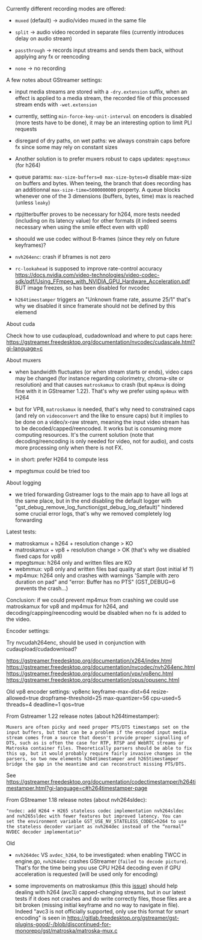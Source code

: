 Currently different recording modes are offered:

- `muxed` (default) -> audio/video muxed in the same file

- `split` -> audio video recorded in separate files (currently introduces delay on audio stream)

- `passthrough` -> records input streams and sends them back, without applying any fx or reencoding

- `none` -> no recording

A few notes about GStreamer settings:

- input media streams are stored with a `-dry.extension` suffix, when an effect is applied to a media stream, the recorded file of this processed stream ends with `-wet.extension`

- currently, setting `min-force-key-unit-interval` on encoders is disabled (more tests have to be done), it may be an interesting option to limit PLI requests

- disregard of dry paths, on wet paths: we always constrain caps before fx since some may rely on constant sizes

- Another solution is to prefer muxers robust to caps updates: `mpegtsmux` (for h264)

- queue params: `max-size-buffers=0 max-size-bytes=0` disable max-size on buffers and bytes. When teeing, the branch that does recording has an additionnal `max-size-time=5000000000` property. A queue blocks whenever one of the 3 dimensions (buffers, bytes, time) max is reached (unless `leaky`)

- rtpjitterbuffer proves to be necessary for h264, more tests needed (including on its latency value) for other formats (it indeed seems necessary when using the smile effect even with vp8)

- shoould we use codec without B-frames (since they rely on future keyframes)?

- `nvh264enc`: crash if bframes is not zero

- `rc-lookahead` is supposed to improve rate-control accuracy https://docs.nvidia.com/video-technologies/video-codec-sdk/pdf/Using_FFmpeg_with_NVIDIA_GPU_Hardware_Acceleration.pdf BUT image freezes, so has been disabled for nvcodec

- `h264timestamper` triggers an "Unknown frame rate, assume 25/1" that's why we disabled it since framerate should not be defined by this elemend

About cuda

Check how to use cudaupload, cudadownload and where to put caps here: https://gstreamer.freedesktop.org/documentation/nvcodec/cudascale.html?gi-language=c

About muxers

- when bandwidth fluctuates (or when stream starts or ends), video caps may be changed (for instance regarding colorimetry, chroma-site or resolution) and that causes `matroskamux` to crash (but `mp4mux` is doing fine with it in GStreamer 1.22). That's why we prefer using `mp4mux` with H264

- but for VP8, `matroskamux` is needed, that's why need to constrained caps (and rely on `videoconvert` and the like to ensure caps) but it implies to be done on a video/x-raw stream, meaning the input video stream has to be decoded/capped/reencoded. It works but is consuming more computing resources. It's the current solution (note that decoding/reencoding is only needed for video, not for audio), and costs more processing only when there is not FX.

- in short: prefer H264 to compute less

- mpegtsmux could be tried too

About logging

- we tried forwarding Gstreamer logs to the main app to have all logs at the same place, but in the end disabling the default logger with "gst_debug_remove_log_function(gst_debug_log_default)" hindered some crucial error logs, that's why we removed completely log forwarding

Latest tests:

- matroskamux + h264 + resolution change > KO
- matroskamux + vp8 + resolution change > OK (that's why we disabled fixed caps for vp8)
- mpegtsmux: h264 only and written files are KO
- webmmux: vp8 only and written files bad quality at start (lost initial kf ?)
- mp4mux: h264 only and crashes with warnings 'Sample with zero duration on pad" and "error: Buffer has no PTS" (GST_DEBUG=6 prevents the crash...)

Conclusion: if we could prevent mp4mux from crashing we could use matroskamux for vp8 and mp4mux for h264, and decoding/capping/reencoding would be disabled when no fx is added to the video.

Encoder settings:

Try nvcudah264enc, should be used in conjunction with cudaupload/cudadownload?

https://gstreamer.freedesktop.org/documentation/x264/index.html
https://gstreamer.freedesktop.org/documentation/nvcodec/nvh264enc.html
https://gstreamer.freedesktop.org/documentation/vpx/vp8enc.html
https://gstreamer.freedesktop.org/documentation/opus/opusenc.html

Old vp8 encoder settings:
vp8enc keyframe-max-dist=64 resize-allowed=true dropframe-threshold=25 max-quantizer=56 cpu-used=5 threads=4 deadline=1 qos=true

From Gstreamer 1.22 release notes (about h264timestamper):

    Muxers are often picky and need proper PTS/DTS timestamps set on the input buffers, but that can be a problem if the encoded input media stream comes from a source that doesn't provide proper signalling of DTS, such as is often the case for RTP, RTSP and WebRTC streams or Matroska container files. Theoretically parsers should be able to fix this up, but it would probably require fairly invasive changes in the parsers, so two new elements h264timestamper and h265timestamper bridge the gap in the meantime and can reconstruct missing PTS/DTS.

See https://gstreamer.freedesktop.org/documentation/codectimestamper/h264timestamper.html?gi-language=c#h264timestamper-page

From GStreamer 1.18 release notes (about nvh264sldec):

    "nvdec: add H264 + H265 stateless codec implementation nvh264sldec
    and nvh265sldec with fewer features but improved latency. You can
    set the environment variable GST_USE_NV_STATELESS_CODEC=h264 to use
    the stateless decoder variant as nvh264dec instead of the “normal”
    NVDEC decoder implementatio"

Old

- `nvh264dec` VS `avdec_h264`, to be investigated: when enabling TWCC in engine.go, `nvh264dec` crashes GStreamer (`failed to decode picture`). That's for the time being you use CPU H264 decoding even if GPU acceleration is requested (will be used only for encoding)

- some improvements on matroskamux (this this [issue](https://gitlab.freedesktop.org/gstreamer/gstreamer/-/merge_requests/1657)) should help dealing with h264 (avc3) capped-changing streams, but in our latest tests if it does not crashes and do write correctly files, those files are a bit broken (missing initial keyframe and no way to navigate in file). Indeed "avc3 is not officially supported, only use this format for smart encoding" is seen in https://gitlab.freedesktop.org/gstreamer/gst-plugins-good/-/blob/discontinued-for-monorepo/gst/matroska/matroska-mux.c